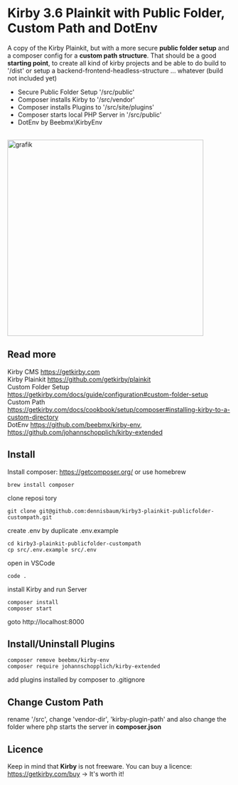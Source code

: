 # Kirby 3.6 Plainkit with Public Folder, Custom Path and DotEnv

A copy of the Kirby Plainkit, but with a more secure **public folder setup** and a composer config for a **custom path structure**.
That should be a good **starting point**, to create all kind of kirby projects and be able to do build to '/dist' or setup a backend-frontend-headless-structure ... whatever (build not included yet)  

+ Secure Public Folder Setup '/src/public'
+ Composer installs Kirby to '/src/vendor'
+ Composer installs Plugins to '/src/site/plugins'
+ Composer starts local PHP Server in '/src/public'
+ DotEnv by Beebmx\KirbyEnv

<br> 
<img width="441" alt="grafik" src="https://user-images.githubusercontent.com/562826/156607298-5a0cb8a4-4b92-425f-9b1b-0b41615cbf08.png">
<br>

## Read more
Kirby CMS https://getkirby.com  
Kirby Plainkit https://github.com/getkirby/plainkit  
Custom Folder Setup https://getkirby.com/docs/guide/configuration#custom-folder-setup  
Custom Path https://getkirby.com/docs/cookbook/setup/composer#installing-kirby-to-a-custom-directory  
DotEnv https://github.com/beebmx/kirby-env, https://github.com/johannschopplich/kirby-extended

## Install
Install composer: https://getcomposer.org/ or use homebrew
```
brew install composer
```
clone reposi    tory
```
git clone git@github.com:dennisbaum/kirby3-plainkit-publicfolder-custompath.git
```
create .env by duplicate .env.example
```
cd kirby3-plainkit-publicfolder-custompath
cp src/.env.example src/.env
```
open in VSCode
```
code .
```
install Kirby and run Server
```
composer install
composer start
```
goto http://localhost:8000

## Install/Uninstall Plugins
```
composer remove beebmx/kirby-env
composer require johannschopplich/kirby-extended
```
add plugins installed by composer to .gitignore

## Change Custom Path
rename '/src', change 'vendor-dir', 'kirby-plugin-path' and also change the folder where php starts the server in **composer.json**

## Licence
Keep in mind that **Kirby** is not freeware. You can buy a licence: https://getkirby.com/buy -> It's worth it!
